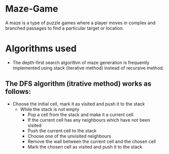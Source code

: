 # Maze-Game
A maze is a type of puzzle games where a player moves in complex and branched passages to find a particular target or location.

# Algorithms used
- The depth-first search algorithm of maze generation is frequently implemented using stack (iterative method) instead of recursive method.
## The DFS algorithm **(itrative method)** works as follows:
- Choose the initial cell, mark it as visited and push it to the stack
  - While the stack is not empty
    - Pop a cell from the stack and make it a current cell
    - If the current cell has any neighbours which have not been visited
    - Push the current cell to the stack
    - Choose one of the unvisited neighbours
    - Remove the wall between the current cell and the chosen cell
    - Mark the chosen cell as visited and push it to the stack

